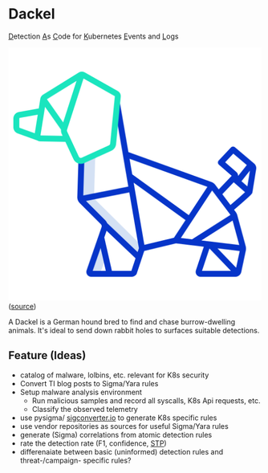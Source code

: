 # Dackel
<u>D</u>etection <u>A</u>s <u>C</u>ode for <u>K</u>ubernetes <u>E</u>vents and <u>L</u>ogs


![Dackel logo](docs/logo.png) ([source](https://www.flaticon.com/de/kostenloses-icon/hund_4787302))

A Dackel is a German hound bred to find and chase burrow-dwelling animals. It's ideal to send down rabbit holes to surfaces suitable detections.


## Feature (Ideas)

- catalog of malware, lolbins, etc. relevant for K8s security 
- Convert TI blog posts to Sigma/Yara rules
- Setup malware analysis environment
    - Run malicious samples and record all syscalls, K8s Api requests, etc.
    - Classify the observed telemetry 
- use pysigma/ [sigconverter.io](https://sigconverter.io/) to generate K8s specific rules
- use vendor repositories as sources for useful Sigma/Yara rules
- generate (Sigma) correlations from atomic detection rules
- rate the detection rate (F1, confidence, [STP](https://center-for-threat-informed-defense.github.io/summiting-the-pyramid/))
- differenaiate between basic (uninformed) detection rules and threat-/campaign- specific rules?